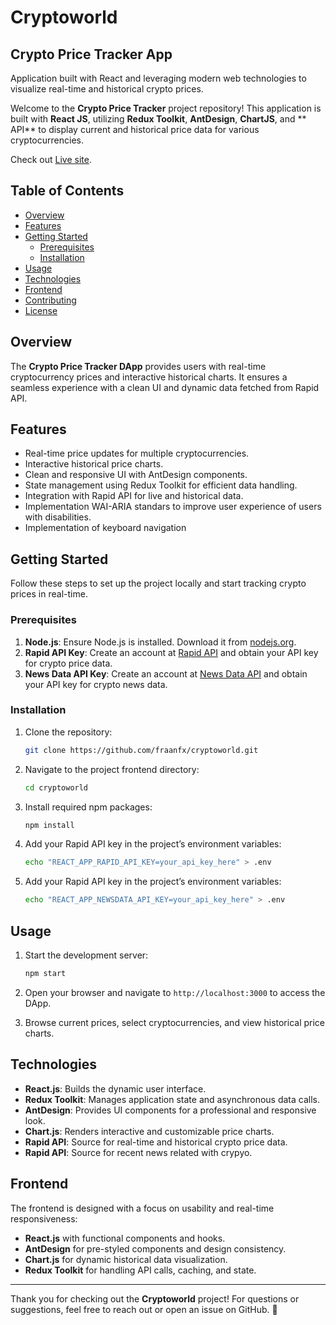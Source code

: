 # Cryptoworld

## Crypto Price Tracker App

Application built with React and leveraging modern web technologies to visualize real-time and historical crypto prices.

Welcome to the **Crypto Price Tracker** project repository! This  application is built with **React JS**, utilizing **Redux Toolkit**, **AntDesign**, **ChartJS**, and ** API** to display current and historical price data for various cryptocurrencies.

Check out [Live site](https://fraanfx-cryptoworld.netlify.app/).

## Table of Contents

- [Overview](#overview)
- [Features](#features)
- [Getting Started](#getting-started)
  - [Prerequisites](#prerequisites)
  - [Installation](#installation)
- [Usage](#usage)
- [Technologies](#technologies)
- [Frontend](#frontend)
- [Contributing](#contributing)
- [License](#license)

## Overview

The **Crypto Price Tracker DApp** provides users with real-time cryptocurrency prices and interactive historical charts. It ensures a seamless experience with a clean UI and dynamic data fetched from Rapid API.

## Features

- Real-time price updates for multiple cryptocurrencies.
- Interactive historical price charts.
- Clean and responsive UI with AntDesign components.
- State management using Redux Toolkit for efficient data handling.
- Integration with Rapid API for live and historical data.
- Implementation WAI-ARIA standars to improve user experience of users with disabilities.
- Implementation of keyboard navigation

## Getting Started

Follow these steps to set up the project locally and start tracking crypto prices in real-time.

### Prerequisites

1. **Node.js**: Ensure Node.js is installed. Download it from [nodejs.org](https://nodejs.org/).
2. **Rapid API Key**: Create an account at [Rapid API](https://rapidapi.com/) and obtain your API key for crypto price data.
3. **News Data API Key**: Create an account at [News Data API](https://https://newsdata.io/) and obtain your API key for crypto news data.

### Installation

1. Clone the repository:

    ```bash
    git clone https://github.com/fraanfx/cryptoworld.git
    ```

2. Navigate to the project frontend directory:

    ```bash
    cd cryptoworld
    ```

3. Install required npm packages:

    ```bash
    npm install
    ```

4. Add your Rapid API key in the project’s environment variables:

    ```bash
    echo "REACT_APP_RAPID_API_KEY=your_api_key_here" > .env
    ```

5. Add your Rapid API key in the project’s environment variables:

    ```bash
    echo "REACT_APP_NEWSDATA_API_KEY=your_api_key_here" > .env
    ```

## Usage

1. Start the development server:

    ```bash
    npm start
    ```

2. Open your browser and navigate to `http://localhost:3000` to access the DApp.

3. Browse current prices, select cryptocurrencies, and view historical price charts.

## Technologies

- **React.js**: Builds the dynamic user interface.
- **Redux Toolkit**: Manages application state and asynchronous data calls.
- **AntDesign**: Provides UI components for a professional and responsive look.
- **Chart.js**: Renders interactive and customizable price charts.
- **Rapid API**: Source for real-time and historical crypto price data.
- **Rapid API**: Source for recent news related with crypyo.

## Frontend

The frontend is designed with a focus on usability and real-time responsiveness:

- **React.js** with functional components and hooks.
- **AntDesign** for pre-styled components and design consistency.
- **Chart.js** for dynamic historical data visualization.
- **Redux Toolkit** for handling API calls, caching, and state.


---

Thank you for checking out the **Cryptoworld** project! For questions or suggestions, feel free to reach out or open an issue on GitHub. 🚀

